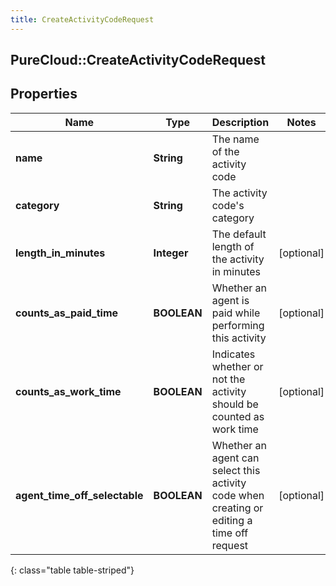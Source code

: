 ```yaml
---
title: CreateActivityCodeRequest
---
```

## PureCloud::CreateActivityCodeRequest

## Properties

|Name | Type | Description | Notes|
|------------ | ------------- | ------------- | -------------|
| **name** | **String** | The name of the activity code | |
| **category** | **String** | The activity code&#39;s category | |
| **length_in_minutes** | **Integer** | The default length of the activity in minutes | [optional] |
| **counts_as_paid_time** | **BOOLEAN** | Whether an agent is paid while performing this activity | [optional] |
| **counts_as_work_time** | **BOOLEAN** | Indicates whether or not the activity should be counted as work time | [optional] |
| **agent_time_off_selectable** | **BOOLEAN** | Whether an agent can select this activity code when creating or editing a time off request | [optional] |
{: class="table table-striped"}


